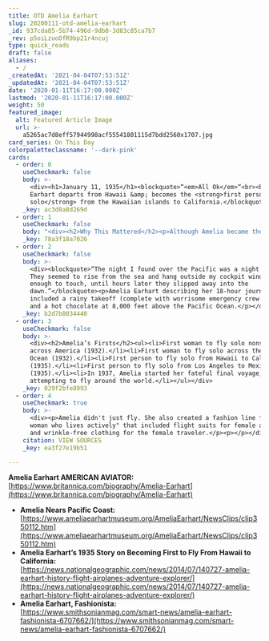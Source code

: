 ```yaml
---
title: OTD Amelia Earhart
slug: 20200111-otd-amelia-earhart
_id: 937cda85-5b74-496d-9db0-3d83c85ca7b7
_rev: p5oiLzuoOfR9bp21r4ncuj
type: quick_reads
draft: false
aliases:
  - /
_createdAt: '2021-04-04T07:53:51Z'
_updatedAt: '2021-04-04T07:53:51Z'
date: '2020-01-11T16:17:00.000Z'
lastmod: '2020-01-11T16:17:00.000Z'
weight: 50
featured_image:
  alt: Featured Article Image
  url: >-
    a5265ac7d8eff57944998acf55541801115d7bdd2560x1707.jpg
card_series: On This Day
colorpaletteclassname: '--dark-pink'
cards:
  - order: 0
    useCheckmark: false
    body: >-
      <div><h1>January 11, 1935</h1><blockquote>“<em>All Ok</em>“<br><br>Amelia
      Earhart departs from Hawaii &amp; becomes the <strong>first person to fly
      solo</strong> from the Hawaiian islands to California.</blockquote></div>
    _key: ac3d0a8d269d
  - order: 1
    useCheckmark: false
    body: "<div><h2>Why This Mattered</h2><p>Although Amelia became the <strong>first woman to fly solo across the Atlantic just year’s earlier,\_</strong>becoming\_the <strong>first person</strong> to fly solo from Honolulu to Oakland, CA was arguably a far greater accomplishment.</p><p>It’s a longer trip, with more time over the water, and greater risk to the pilot.</p></div>"
    _key: 78a3f18a7026
  - order: 2
    useCheckmark: false
    body: >-
      <div><blockquote>“The night I found over the Pacific was a night of stars.
      They seemed to rise from the sea and hang outside my cockpit window, near
      enough to touch, until hours later they slipped away into the
      dawn.”</blockquote><p>Amelia Earhart describing her 18-hour journey that
      included a rainy takeoff (complete with worrisome emergency crew nearby)
      and a hot chocolate at 8,000 feet above the Pacific Ocean.</p></div>
    _key: b2d7b8034440
  - order: 3
    useCheckmark: false
    body: >-
      <div><h2>Amelia’s Firsts</h2><ul><li>First woman to fly solo nonstop
      across America (1932).</li><li>First woman to fly solo across the Atlantic
      Ocean (1932).</li><li>First person to fly solo from Hawaii to California
      (1935).</li><li>First person to fly solo from Los Angeles to Mexico City
      (1935).</li><li>In 1937, Amelia started her fateful final voyage,
      attempting to fly around the world.</li></ul></div>
    _key: 029f2bfe8993
  - order: 4
    useCheckmark: true
    body: >-
      <div><p>Amelia didn't just fly. She also created a fashion line for "the
      woman who lives actively" that included flight suits for female aviators
      and wrinkle-free clothing for the female traveler.</p><p></p></div>
    citation: VIEW SOURCES
    _key: ea3f27e19b51

---
```

**Amelia Earhart AMERICAN AVIATOR:**  
[https://www.britannica.com/biography/Amelia-Earhart](https://www.britannica.com/biography/Amelia-Earhart)

* **Amelia Nears Pacific Coast:**  
[https://www.ameliaearhartmuseum.org/AmeliaEarhart/NewsClips/clip350112.htm](https://www.ameliaearhartmuseum.org/AmeliaEarhart/NewsClips/clip350112.htm)
* **Amelia Earhart’s 1935 Story on Becoming First to Fly From Hawaii to California:**  
[https://news.nationalgeographic.com/news/2014/07/140727-amelia-earhart-history-flight-airplanes-adventure-explorer/](https://news.nationalgeographic.com/news/2014/07/140727-amelia-earhart-history-flight-airplanes-adventure-explorer/)
* **Amelia Earhart, Fashionista:**  
[https://www.smithsonianmag.com/smart-news/amelia-earhart-fashionista-6707662/](https://www.smithsonianmag.com/smart-news/amelia-earhart-fashionista-6707662/)